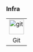 ### Infra
<table><tbody>
<tr>
<td>
<div align="center"><img src="https://www.vectorlogo.zone/logos/git-scm/git-scm-icon.svg" alt="git" width="40" height="40"/> </a></div>
</td>
</tr>
<tr>
<td align = "center">Git</td>
</tr>
</tbody></table>
